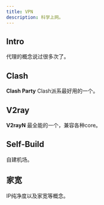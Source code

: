 ```yaml
---
title: VPN
description: 科学上网。
---
```


## Intro

代理的概念说过很多次了。

## Clash

**Clash Party** Clash派系最好用的一个。


## V2ray

**V2rayN** 最全能的一个，兼容各种core。

## Self-Build

自建机场。

## 家宽

IP纯净度以及家宽等概念。